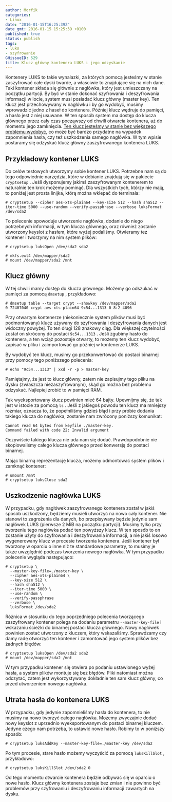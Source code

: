 ```yaml
---
author: Morfik
categories:
- Linux
date: "2016-01-15T16:25:39Z"
date_gmt: 2016-01-15 15:25:39 +0100
published: true
status: publish
tags:
- luks
- szyfrowanie
GHissueID: 529
title: Klucz główny kontenera LUKS i jego odzyskanie
---
```


Kontenery LUKS to takie wynalazki, za których pomocą jesteśmy w stanie zaszyfrować całe dyski
twarde, a właściwie to znajdujące się na nich dane. Taki kontener składa się głównie z nagłówka,
który jest umieszczany na początku partycji. By być w stanie dokonać szyfrowania i deszyfrowania
informacji w locie, system musi posiadać klucz główny (master key). Ten klucz jest przechowywany w
nagłówku i by go wydobyć, musimy wprowadzić jedno z haseł do kontenera. Później klucz wędruje do
pamięci, a hasło jest z niej usuwane. W ten sposób system ma dostęp do klucza głównego przez cały
czas począwszy od chwili otwarcia kontenera, aż do momentu jego zamknięcia. [Ten klucz jesteśmy w
stanie bez większego problemu wydobyć][1], co może być bardzo przydatne na wypadek zapomnienia
hasła, czy też uszkodzenia samego nagłówka. W tym wpisie postaramy się odzyskać klucz główny
zaszyfrowanego kontenera LUKS.

<!--more-->
## Przykładowy kontener LUKS

Do celów testowych utworzymy sobie kontener LUKS. Potrzebne nam są do tego odpowiednie narzędzia,
które w debianie znajdują się w pakiecie `cryptsetup` . Jeśli dysponujemy jakimś zaszyfrowanym
kontenerem to naturalnie ten krok możemy pominąć. Dla wszystkich tych, którzy nie mają, to poniżej
jest prosta linijka, którą można wklepać do
    terminala:

    # cryptsetup --cipher aes-xts-plain64 --key-size 512 --hash sha512 --iter-time 5000 --use-random --verify-passphrase --verbose luksFormat /dev/sda2

To polecenie spowoduje utworzenie nagłówka, dodanie do niego potrzebnych informacji, w tym klucza
głównego, oraz również zostanie utworzony keyslot z hasłem, które wyżej podaliśmy. Otwieramy tez
kontener i tworzymy na nim system plików:

    # cryptsetup luksOpen /dev/sda2 sda2

    # mkfs.ext4 /dev/mapper/sda2
    # mount /dev/mapper/sda2 /mnt

## Klucz główny

W tej chwili mamy dostęp do klucza głównego. Możemy go odszukać w pamięci za pomocą `dmsetup` ,
przykładowo:

    # dmsetup table --target crypt --showkey /dev/mapper/sda2
    0 72407040 crypt aes-xts-plain64 9c54...1313 0 8:2 4096

Przy otwartym kontenerze (niekoniecznie system plików musi być podmontowany) klucz używany do
szyfrowania i deszyfrowania danych jest widoczny powyżej. To ten długi 128 znakowy ciąg. Dla
większej czytelności został on skrócony do postaci `9c54...1313` . Jeśli zgubimy hasło do
kontenera, a ten wciąż pozostaje otwarty, to możemy ten klucz wydobyć, zapisać w pliku i
zaimportować go później w kontenerze LUKS.

By wydobyć ten klucz, musimy go przekonwertować do postaci binarnej przy pomocy tego poniższego
polecenia:

    # echo "9c54...1313" | xxd -r -p > master-key

Pamiętajmy, że jest to klucz główny, zatem nie zapisujmy tego pliku na dysku (zwłaszcza
niezaszyfrowanym), skąd go można bez problemu odzyskać. Najlepiej zrobić to w pamięci RAM.

Tak wyeksportowany klucz powinien mieć 64 bajty. Upewnijmy się, że tak jest w istocie za pomocą
`ls` . Jeśli z jakiegoś powodu ten klucz ma mniejszy rozmiar, oznacza to, że popełniliśmy gdzieś
błąd i przy próbie dodania takiego klucza do nagłówka, zostanie nam zwrócony poniższy komunikat:

    Cannot read 64 bytes from keyfile ./master-key.
    Command failed with code 22: Invalid argument

Oczywiście takiego klucza nie uda nam się dodać. Prawdopodobnie nie skopiowaliśmy całego klucza
głównego przed konwersją do postaci binarnej.

Mając binarną reprezentację klucza, możemy odmontować system plików i zamknąć kontener:

    # umount /mnt
    # cryptsetup luksClose sda2

## Uszkodzenie nagłówka LUKS

W przypadku, gdy nagłówek zaszyfrowanego kontenera został w jakiś sposób uszkodzony, będziemy
musieli utworzyć na nowo cały kontener. Nie stanowi to zagrożenia dla danych, bo przepisywany będzie
jedynie sam nagłówek LUKS (pierwsze 2 MiB na początku partycji). Musimy tylko przy tworzeniu tego
nagłówka podać ten powyższy klucz. W ten sposób to on zostanie użyty do szyfrowania i deszyfrowania
informacji, a nie jakiś losowo wygenerowany klucz w procesie tworzenia kontenera. Jeśli kontener był
tworzony w oparciu o inne niż te standardowe parametry, to musimy je także uwzględnić podczas
tworzenia nowego nagłówka. W tym przypadku polecenie wygląda następująco:

    # cryptsetup \
      --master-key-file=./master-key \
      --cipher aes-xts-plain64 \
      --key-size 512 \
      --hash sha512 \
      --iter-time 5000 \
      --use-random \
      --verify-passphrase
      --verbose \
      luksFormat /dev/sda2

Różnica w stosunku do tego poprzedniego polecenia tworzącego zaszyfrowany kontener polega na dodaniu
parametru `--master-key-file` i wskazaniu ścieżki do binarnej postaci klucza głównego. Nowy nagłówek
powinien zostać utworzony z kluczem, który wskazaliśmy. Sprawdzamy czy damy radę otworzyć ten
kontener i zamontować jego system plików bez żadnych błędów:

    # cryptsetup luksOpen /dev/sda2 sda2
    # mount /dev/mapper/sda2 /mnt

W tym przypadku kontener się otwiera po podaniu ustawionego wyżej hasła, a system plików montuje się
bez błędów. Pliki natomiast można odczytać, zatem jest wykorzystywany dokładnie ten sam klucz
główny, co przed utworzeniem nowego nagłówka.

## Utrata hasła do kontenera LUKS

W przypadku, gdy jedynie zapomnieliśmy hasła do kontenera, to nie musimy na nowo tworzyć całego
nagłówka. Możemy zwyczajnie dodać nowy keyslot z uprzednio wyeksportowanym do postaci binarnej
kluczem. Jedyne czego nam potrzeba, to ustawić nowe hasło. Robimy to w poniższy sposób:

    # cryptsetup luksAddKey --master-key-file=./master-key /dev/sda2

Po tym procesie, stare hasło możemy wyczyścić za pomocą `luksKillSlot` , przykładowo:

    # cryptsetup luksKillSlot /dev/sda2 0

Od tego momentu otwarcie kontenera będzie odbywać się w oparciu o nowe hasło. Klucz główny kontenera
zostaje bez zmian i nie powinno być problemów przy szyfrowaniu i deszyfrowaniu informacji zawartych
na dysku.


[1]: https://gitlab.com/cryptsetup/cryptsetup/wikis/FrequentlyAskedQuestions
